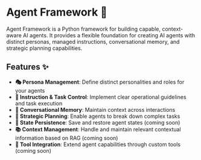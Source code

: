 # Agent Framework 🤖

Agent Framework is a Python framework for building capable, context-aware AI agents. It provides a flexible foundation for creating AI agents with distinct personas, managed instructions, conversational memory, and strategic planning capabilities.

## Features ✨

- **🎭 Persona Management**: Define distinct personalities and roles for your agents
- **📝 Instruction & Task Control**: Implement clear operational guidelines and task execution
- **🧠 Conversational Memory**: Maintain context across interactions 
- **🎯 Strategic Planning**: Enable agents to break down complex tasks 
- **💾 State Persistence**: Save and restore agent states (coming soon)
- **📚 Context Management**: Handle and maintain relevant contextual information based on RAG (coming soon)
- **🔧 Tool Integration**: Extend agent capabilities through custom tools (coming soon)

